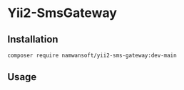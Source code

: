 # Yii2-SmsGateway

## Installation

```
composer require namwansoft/yii2-sms-gateway:dev-main
```

## Usage

```php


```
